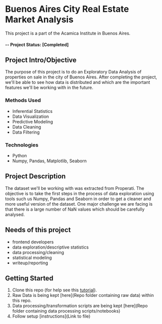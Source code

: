 # Buenos Aires City Real Estate Market Analysis
This project is a part of the Acamica Institute in Buenos Aires.

#### -- Project Status: [Completed]

## Project Intro/Objective
The purpose of this project is to do an Exploratory Data Analysis of properties on sale in the city of Buenos Aires. After completing the project, we'll be able to see how data is distributed and which are the important features we'll be working with in the future. 

### Methods Used
* Inferential Statistics
* Data Visualization
* Predictive Modeling
* Data Cleaning
* Data Filtering

### Technologies
* Python
* Numpy, Pandas, Matplotlib, Seaborn

## Project Description
The dataset we'll be working with was extracted from Properati. The objective is to take the first steps in the process of data exploration using tools such us Numpy, Pandas and Seaborn in order to get a cleaner and more useful version of the dataset. One major challenge we are facing is that there is a large number of NaN values which should be carefully analysed. 


## Needs of this project

- frontend developers
- data exploration/descriptive statistics
- data processing/cleaning
- statistical modeling
- writeup/reporting


## Getting Started

1. Clone this repo (for help see this [tutorial](https://help.github.com/articles/cloning-a-repository/)).
2. Raw Data is being kept [here](Repo folder containing raw data) within this repo.   
3. Data processing/transformation scripts are being kept [here](Repo folder containing data processing scripts/notebooks)
4. Follow setup [instructions](Link to file)

